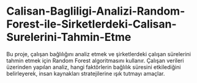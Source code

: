# Calisan-Bagliligi-Analizi-Random-Forest-ile-Sirketlerdeki-Calisan-Surelerini-Tahmin-Etme
Bu proje, çalışan bağlılığını analiz etmek ve şirketlerdeki çalışan sürelerini tahmin etmek için Random Forest algoritmasını kullanır. Çalışan verileri üzerinden yapılan analiz, hangi faktörlerin bağlılık süresini etkilediğini belirleyerek, insan kaynakları stratejilerine ışık tutmayı amaçlar.
